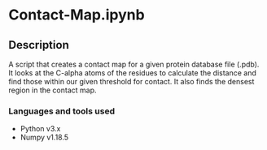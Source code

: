 # Contact-Map.ipynb

## Description
A  script that creates a contact map for a given protein database file (.pdb). It looks at the C-alpha atoms of the residues to calculate the distance and find those within our given threshold for contact. It also finds the densest region in the contact map.

### Languages and tools used
- Python v3.x
- Numpy v1.18.5

